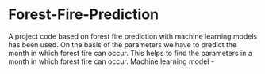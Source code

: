 # Forest-Fire-Prediction
A project code based on forest fire prediction with machine learning models has been used. On the basis of the parameters we have to predict the month in which forest fire can occur. This helps to find the parameters in a month in which forest fire can occur.
Machine learning model -
